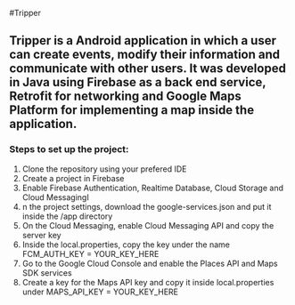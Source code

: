 #Tripper
## Tripper is a Android application in which a user can create events, modify their information and communicate with other users. It was developed in Java using Firebase as a back end service, Retrofit for networking and Google Maps Platform for implementing a map inside the application.
### Steps to set up the project:
1. Clone the repository using your prefered IDE
2.  Create a project in Firebase
3.  Enable Firebase Authentication, Realtime Database, Cloud Storage and Cloud MessagingI
4.  n the project settings, download the google-services.json and put it inside the /app directory
5.  On the Cloud Messaging, enable Cloud Messaging API and copy the server key
6.  Inside the local.properties, copy the key under the name FCM_AUTH_KEY = YOUR_KEY_HERE
7.  Go to the Google Cloud Console and enable the Places API and Maps SDK services
8.  Create a key for the Maps API key and copy it inside local.properties under MAPS_API_KEY = YOUR_KEY_HERE
